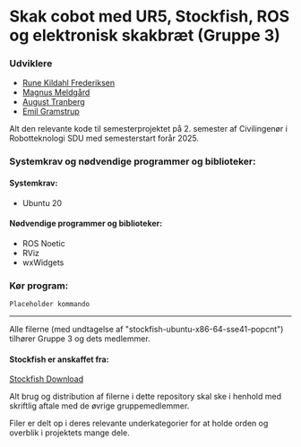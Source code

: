 # Skak cobot med UR5, Stockfish, ROS og elektronisk skakbræt (Gruppe 3)

### Udviklere
- [Rune Kildahl Frederiksen](https://github.com/RuneFrederiksen)
- [Magnus Meldgård](https://github.com/Magnus00107)
- [August Tranberg](https://github.com/Gubi0609)
- [Emil Gramstrup](https://github.com/EmilGrams)

Alt den relevante kode til semesterprojektet på 2. semester af Civilingenør i Robotteknologi SDU med semesterstart forår 2025.

### Systemkrav og nødvendige programmer og biblioteker:
#### Systemkrav:
- Ubuntu 20

#### Nødvendige programmer og biblioteker:
- ROS Noetic
- RViz
- wxWidgets

### Kør program:
```
Placeholder kommando
```

---
Alle filerne (med undtagelse af "stockfish-ubuntu-x86-64-sse41-popcnt") tilhører Gruppe 3 og dets medlemmer.

#### Stockfish er anskaffet fra:
[Stockfish Download](https://stockfishchess.org/download/)

Alt brug og distribution af filerne i dette repository skal ske i henhold med skriftlig aftale med de øvrige gruppemedlemmer.

Filer er delt op i deres relevante underkategorier for at holde orden og overblik i projektets mange dele.  
